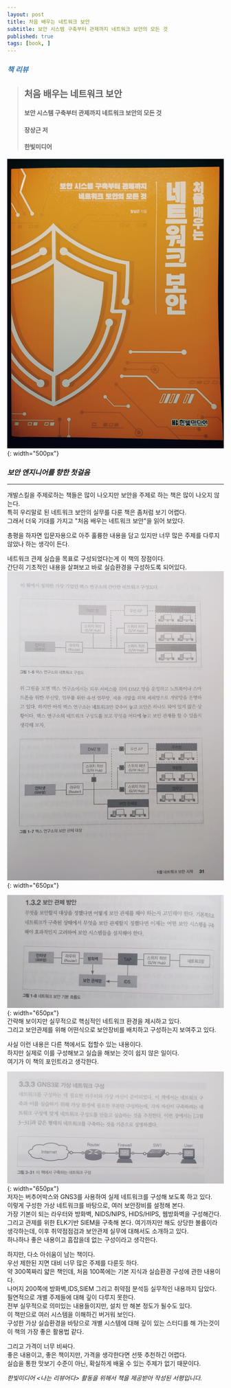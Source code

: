 ```yaml
---
layout: post
title: 처음 배우는 네트워크 보안
subtitle: 보안 시스템 구축부터 관제까지 네트워크 보안의 모든 것
published: true
tags: [book, ]
---
```


### <span style="color:#337ab7;">***책 리뷰***</span>
>## **처음 배우는 네트워크 보안**
>#### 보안 시스템 구축부터 관제까지 네트워크 보안의 모든 것
>#### 장상근 저    
>#### 한빛미디어  

![처음 배우는 네트워크 보안](../../img/2021-07-05-처음%20배우는%20네트워크%20보안/cover.jpg){: width="500px"}
### ***보안 엔지니어를 향한  첫걸음***

---



개발스킬을 주제로하는 책들은 많이 나오지만 보안을 주제로 하는 책은 많이 나오지 않는다.  
특히 우리말로 된 네트워크 보안의 실무를 다룬 책은 좀처럼 보기 어렵다.  
그래서 더욱 기대를 가지고 "처음 배우는 네트워크 보안"을 읽어 보았다.  

총평을 하자면 입문자용으로 아주 훌륭한 내용을 담고 있지만 너무 많은 주제를 다루지 않았나 하는 생각이 든다.  

네트워크 관제 실습을 목표로 구성되었다는게 이 책의 장점이다.  
간단히 기초적인 내용을 살펴보고 바로 실습환경을 구성하도록 되어있다.  
![](../../img/2021-07-05-처음%20배우는%20네트워크%20보안/1.jpg){: width="650px"}  

![](../../img/2021-07-05-처음%20배우는%20네트워크%20보안/2.jpg){: width="650px"}   
간략해 보이지만 실무적으로 핵심적인 네트워크 환경을 제시하고 있다.  
그리고 보안관제를 위해 어떤식으로 보안장비를 배치하고 구성하는지 보여주고 있다.  

사실 이런 내용은 다른 책에서도 접할수 있는 내용이다.  
하지만 실제로 이를 구성해보고 실습을 해보는 것이 쉽지 않은 일이다.  
여기가 이 책의 포인트라고 생각한다.  

![](../../img/2021-07-05-처음%20배우는%20네트워크%20보안/3.jpg){: width="650px"}  
저자는 버추어박스와 GNS3를 사용하여 실제 네트워크를 구성해 보도록 하고 있다.  
이렇게 구성한 가상 네트워크를 바탕으로, 여러 보안장비를 설정해 본다.  
가장 기본이 되는 라우터와 방화벽, NIDS/NIPS, HIDS/HIPS, 웹방화벽을 구성해간다.  
그리고 관제를 위한 ELK기반 SIEM을 구축해 본다.
여기까지만 해도 상당한 볼륨이라 생각하는데, 이후 취약점점검과 보안관제 실무에 대해서도 소개하고 있다.  
하나하나 좋은 내용이고 흠잡을데 없는 구성이라고 생각한다.


하지만, 다소 아쉬움이 남는 책이다.  
우선 제한된 지면 대비 너무 많은 주제를 다룬듯 하다.  
약 300쪽짜리 얇은 책인데, 처음 100쪽에는 기본 지식과 실습환경 구성에 관한 내용이다.  
나머지 200쪽에 방화벽,IDS,SIEM 그리고 취약점 분석등 실무적인 내용까지 담았다.  
필연적으로 개별 주제들에 대해 깊이 다루지 못한다.  
전부 실무적으로 의미있는 내용들이지만, 설치 만 해본 정도가 될수도 있다.  
이 책만으로 여러 시스템을 이해하긴 버거워 보인다.   
구성한 가상 실습환경을 바탕으로 개별 시스템에 대해 깊이 있는 스터디를 해 가는것이 이 책의 가장 좋은 활용법 같다.

그리고 가격이 너무 비싸다.  
좋은 내용이고, 좋은 책이지만, 가격을 생각한다면 선뜻 추천하긴 어렵다.  
실습을 통한 맛보기 수준이 아닌, 확실하게 배울 수 있는 주제가 없기 때문이다.  


*한빛미디어 \<나는 리뷰어다\> 활동을 위해서 책을 제공받아 작성된 서평입니다.*  

